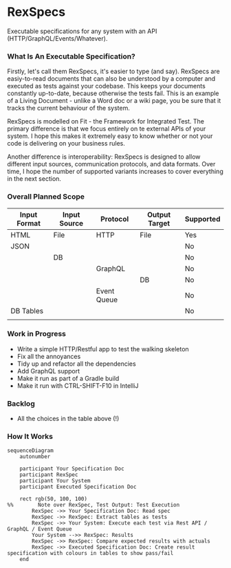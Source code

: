 # RexSpecs

Executable specifications for any system with an API (HTTP/GraphQL/Events/Whatever).

### What Is An Executable Specification?

Firstly, let's call them RexSpecs, it's easier to type (and say). RexSpecs are easiy-to-read
documents that can also be understood by a computer and executed as tests against your codebase.
This keeps your documents constantly up-to-date, because otherwise the tests fail. This is an 
example of a Living Document - unlike a Word doc or a wiki page, you be sure that it tracks the
current behaviour of the system.

RexSpecs is modelled on Fit - the Framework for Integrated Test. The primary difference is that 
we focus entirely on te external APIs of your system. I hope this makes it extremely easy to 
know whether or not your code is delivering on your business rules.

Another difference is interoperability: RexSpecs is designed to allow different input sources, 
communication protocols, and data formats. Over time, I hope the number of supported variants
increases to cover everything in the next section.

### Overall Planned Scope

| Input Format | Input Source | Protocol    | Output Target | Supported |
|--------------|--------------|-------------|---------------|-----------|
| HTML         | File         | HTTP        | File          | Yes       |
| JSON         |              |             |               | No        |
|              | DB           |             |               | No        |
|              |              | GraphQL     |               | No        |
|              |              |             | DB            | No        |
|              |              | Event Queue |               | No        |
| DB Tables    |              |             |               | No        |
|              |              |             |               |           |

### Work in Progress

* Write a simple HTTP/Restful app to test the walking skeleton
* Fix all the annoyances
* Tidy up and refactor all the dependencies
* Add GraphQL support
* Make it run as part of a Gradle build
* Make it run with CTRL-SHIFT-F10 in IntelliJ

### Backlog

* All the choices in the table above (!)

### How It Works

```mermaid
sequenceDiagram
    autonumber

    participant Your Specification Doc
    participant RexSpec
    participant Your System
    participant Executed Specification Doc

    rect rgb(50, 100, 100)
%%        Note over RexSpec, Test Output: Test Execution
        RexSpec ->> Your Specification Doc: Read spec
        RexSpec ->> RexSpec: Extract tables as tests
        RexSpec ->> Your System: Execute each test via Rest API / GraphQL / Event Queue
        Your System -->> RexSpec: Results
        RexSpec ->> RexSpec: Compare expected results with actuals
        RexSpec ->> Executed Specification Doc: Create result specification with colours in tables to show pass/fail
    end
```

